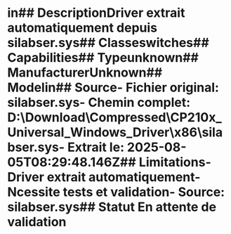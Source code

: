 # in##  DescriptionDriver extrait automatiquement depuis silabser.sys##  Classeswitches##  Capabilities##  Typeunknown##  ManufacturerUnknown##  Modelin##  Source- **Fichier original**: silabser.sys- **Chemin complet**: D:\Download\Compressed\CP210x_Universal_Windows_Driver\x86\silabser.sys- **Extrait le**: 2025-08-05T08:29:48.146Z##  Limitations- Driver extrait automatiquement- Ncessite tests et validation- Source: silabser.sys##  Statut En attente de validation